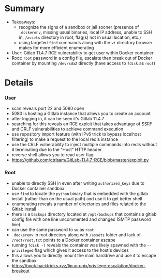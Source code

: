 # Summary
- Takeaways:
	- recognize the signs of a sandbox or jail sooner (presence of `.dockerenv`, missing usual binaries, local IP address, unable to SSH in, `/assets` directory in root, flag(s) not in usual location, etc.)
	- using targeted `find` commands along with the `vi` directory browser makes for more efficient enumerating
- User: Gitlab 11.4.7 RCE vulnerability to get user within Docker container
- Root: `root` password in a config file, escalate then break out of Docker container by mounting `/dev/sda2` directly (have access to `fdisk` as `root`)

# Details
### User
- scan reveals port 22 and 5080 open
- 5080 is hosting a Gitlab instance that allows you to create an account
- after logging in, it can be seen it's Gitlab 11.4.7
- searching for this reveals an RCE exploit that takes advantage of SSRF and CRLF vulnerabilities to achieve command execution
- use repository import feature (with IPv6 trick to bypass localhost filtering) to make a request to the local redis instance
- use the CRLF vulnerability to inject multiple commands into redis without it terminating due to the "Host" HTTP header
- reverse shell allows you to read user flag
- https://github.com/ctrlsam/GitLab-11.4.7-RCE/blob/master/exploit.py

### Root
- unable to directly SSH in even after writing `authorized_keys` due to Docker container sandbox
- use `find` to locate the `python` binary that is embedded with the gitlab install (rather than on the usual path) and use it to get better shell
- enumerating reveals a number of directories and files related to the Gitlab install
- there is a `backups` directory located at `/opt/backups` that contains a gitlab config file with one line uncommented and changed (SMTP password line)
- can use the same password to `su` as `root`
- `.dockerenv` in root directory along with `/assets` folder and lack of `/root/root.txt` points to a Docker container escape
- running `fdisk -l` reveals the container was likely spawned with the `--privileged` flag which gives it access to the host's devices
- this allows you to directly mount the main harddrive and use it to escape the sandbox
- https://book.hacktricks.xyz/linux-unix/privilege-escalation/docker-breakout

